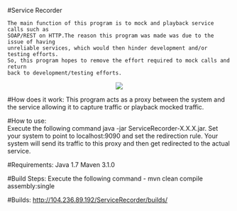 #Service Recorder

	The main function of this program is to mock and playback service calls such as 
	SOAP/REST on HTTP.The reason this program was made was due to the issue of having 
	unreliable services, which would then hinder development and/or testing efforts.
	So, this program hopes to remove the effort required to mock calls and return 
	back to development/testing efforts.
	
<div align="center">
	<img src="http://104.236.89.192/ServiceRecorder/screenshot_1.png"></img>
</div>

#How does it work:
	This program acts as a proxy between the system and the service allowing it to 
	capture traffic or playback mocked traffic.

#How to use:	
	Execute the following command java -jar ServiceRecorder-X.X.X.jar.
	Set your system to point to localhost:9090 and set the redirection rule. Your system will
	send its traffic to this proxy and then get redirected to the actual service.

#Requirements:
    Java 1.7 
    Maven 3.1.0
	
#Build Steps:
	Execute the following command - mvn clean compile assembly:single
	
#Builds:
	http://104.236.89.192/ServiceRecorder/builds/